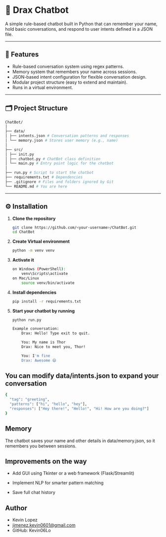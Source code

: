 # 💬 Drax Chatbot

A simple rule-based chatbot built in Python that can remember your name, hold basic conversations, and respond to user intents defined in a JSON file.

---

## 🚀 Features

- Rule-based conversation system using regex patterns.
- Memory system that remembers your name across sessions.
- JSON-based intent configuration for flexible conversation design.
- Modular project structure (easy to extend and maintain).
- Runs in a virtual environment.

---

## 🗂️ Project Structure

```bash
ChatBot/
│
├── data/
│ ├── intents.json # Conversation patterns and responses
│ └── memory.json # Stores user memory (e.g., name)
│
├── src/
│ ├── init.py
│ ├── chatbot.py # ChatBot class definition
│ └── main.py # Entry point logic for the chatbot
│
├── run.py # Script to start the chatbot
├── requirements.txt # Dependencies
├── .gitignore # Files and folders ignored by Git
└── README.md # You are here
```
---

## ⚙️ Installation

1. **Clone the repository**
   ```bash
   git clone https://github.com/<your-username>/ChatBot.git
   cd ChatBot
2. **Create Virtual environment**
    ```bash
    python -m venv venv
3. **Activate it**
    ```bash
    on Windows (PowerShell):
        venv\Scripts\activate
    on Mac/Linux
        source venv/bin/activate
4. **Install dependencies**
    ```bash
    pip install -r requirements.txt
5. **Start your chatbot by running**
    ```bash
    python run.py

    Example conversation:
        Drax: Hello! Type exit to quit.

        You: My name is Thor
        Drax: Nice to meet you, Thor!

        You: I'm fine
        Drax: Awesome 😄
## You can modify data/intents.json to expand your conversation
```bash
{
  "tag": "greeting",
  "patterns": ["hi", "hello", "hey"],
  "responses": ["Hey there!", "Hello!", "Hi! How are you doing?"]
}
```

## Memory
The chatbot saves your name and other details in data/memory.json, so it remembers you between sessions.

## Improvements on the way
* Add GUI using Tkinter or a web framework (Flask/Streamlit)

* Implement NLP for smarter pattern matching

* Save full chat history

## Author
* Kevin Lopez
* jimenez.kevin0601@gmail.com
* GitHub: Kevin06Lo
